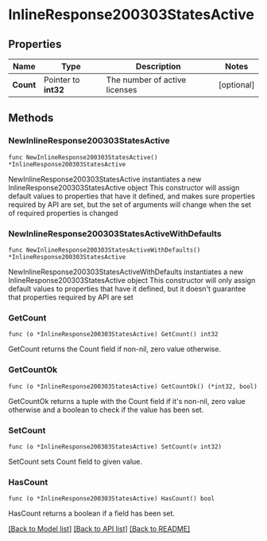 # InlineResponse200303StatesActive

## Properties

Name | Type | Description | Notes
------------ | ------------- | ------------- | -------------
**Count** | Pointer to **int32** | The number of active licenses | [optional] 

## Methods

### NewInlineResponse200303StatesActive

`func NewInlineResponse200303StatesActive() *InlineResponse200303StatesActive`

NewInlineResponse200303StatesActive instantiates a new InlineResponse200303StatesActive object
This constructor will assign default values to properties that have it defined,
and makes sure properties required by API are set, but the set of arguments
will change when the set of required properties is changed

### NewInlineResponse200303StatesActiveWithDefaults

`func NewInlineResponse200303StatesActiveWithDefaults() *InlineResponse200303StatesActive`

NewInlineResponse200303StatesActiveWithDefaults instantiates a new InlineResponse200303StatesActive object
This constructor will only assign default values to properties that have it defined,
but it doesn't guarantee that properties required by API are set

### GetCount

`func (o *InlineResponse200303StatesActive) GetCount() int32`

GetCount returns the Count field if non-nil, zero value otherwise.

### GetCountOk

`func (o *InlineResponse200303StatesActive) GetCountOk() (*int32, bool)`

GetCountOk returns a tuple with the Count field if it's non-nil, zero value otherwise
and a boolean to check if the value has been set.

### SetCount

`func (o *InlineResponse200303StatesActive) SetCount(v int32)`

SetCount sets Count field to given value.

### HasCount

`func (o *InlineResponse200303StatesActive) HasCount() bool`

HasCount returns a boolean if a field has been set.


[[Back to Model list]](../README.md#documentation-for-models) [[Back to API list]](../README.md#documentation-for-api-endpoints) [[Back to README]](../README.md)


